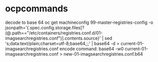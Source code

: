 # ocpcommands
decode to base 64
oc get machineconfig 99-master-registries-config -o jsonpath='{.spec.config.storage.files[?(@.path=="/etc/containers/registries.conf.d/01-imagsearchregistries.conf")].contents.source}' | sed 's;data:text/plain;charset=utf-8;base64,;;' | base64 -d > current-01-imagsearchregistries.conf
encode command:
base64 -w0 current-01-imagsearchregistries.conf > new-01-imagsearchregistries.conf.b64



